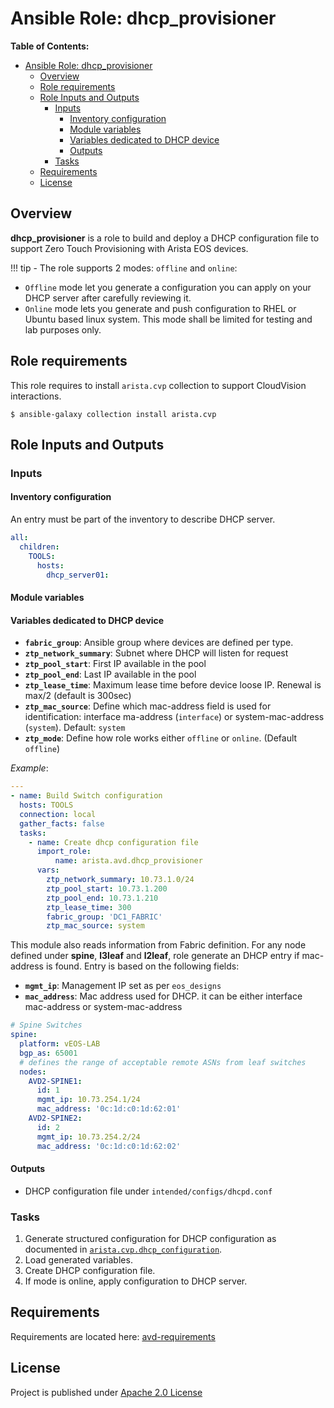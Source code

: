 # Ansible Role: dhcp_provisioner

**Table of Contents:**

- [Ansible Role: dhcp_provisioner](#ansible-role-dhcp_provisioner)
  - [Overview](#overview)
  - [Role requirements](#role-requirements)
  - [Role Inputs and Outputs](#role-inputs-and-outputs)
    - [Inputs](#inputs)
      - [Inventory configuration](#inventory-configuration)
      - [Module variables](#module-variables)
      - [Variables dedicated to DHCP device](#variables-dedicated-to-dhcp-device)
      - [Outputs](#outputs)
    - [Tasks](#tasks)
  - [Requirements](#requirements)
  - [License](#license)

## Overview

**dhcp_provisioner** is a role to build and deploy a DHCP configuration file to support Zero Touch Provisioning with Arista EOS devices.

!!! tip - The role supports 2 modes: `offline` and `online`:

 - `Offline` mode let you generate a configuration you can apply on your DHCP server after carefully reviewing it.
 - `Online` mode lets you generate and push configuration to RHEL or Ubuntu based linux system. This mode shall be limited for testing and lab purposes only.

## Role requirements

This role requires to install `arista.cvp` collection to support CloudVision interactions.

```shell
$ ansible-galaxy collection install arista.cvp
```

## Role Inputs and Outputs

### Inputs

#### Inventory configuration

An entry must be part of the inventory to describe DHCP server.

```yaml
all:
  children:
    TOOLS:
      hosts:
        dhcp_server01:
```

#### Module variables

#### Variables dedicated to DHCP device

- __`fabric_group`__: Ansible group where devices are defined per type.
- __`ztp_network_summary`__: Subnet where DHCP will listen for request
- __`ztp_pool_start`__: First IP available in the pool
- __`ztp_pool_end`__: Last IP available in the pool
- __`ztp_lease_time`__: Maximum lease time before device loose IP. Renewal is max/2 (default is 300sec)
- __`ztp_mac_source`__: Define which mac-address field is used for identification: interface ma-address (`interface`) or system-mac-address (`system`). Default: `system`
- __`ztp_mode`__: Define how role works either `offline` or `online`. (Default `offline`)

_Example_:

```yaml
---
- name: Build Switch configuration
  hosts: TOOLS
  connection: local
  gather_facts: false
  tasks:
    - name: Create dhcp configuration file
      import_role:
          name: arista.avd.dhcp_provisioner
      vars:
        ztp_network_summary: 10.73.1.0/24
        ztp_pool_start: 10.73.1.200
        ztp_pool_end: 10.73.1.210
        ztp_lease_time: 300
        fabric_group: 'DC1_FABRIC'
        ztp_mac_source: system
```

This module also reads information from Fabric definition. For any node defined under __spine__, __l3leaf__ and __l2leaf__, role generate an DHCP entry if mac-address is found. Entry is based on the following fields:

- __`mgmt_ip`__: Management IP set as per `eos_designs`
- __`mac_address`__: Mac address used for DHCP. it can be either interface mac-address or system-mac-address

```yaml
# Spine Switches
spine:
  platform: vEOS-LAB
  bgp_as: 65001
  # defines the range of acceptable remote ASNs from leaf switches
  nodes:
    AVD2-SPINE1:
      id: 1
      mgmt_ip: 10.73.254.1/24
      mac_address: '0c:1d:c0:1d:62:01'
    AVD2-SPINE2:
      id: 2
      mgmt_ip: 10.73.254.2/24
      mac_address: '0c:1d:c0:1d:62:02'
```

#### Outputs

- DHCP configuration file under `intended/configs/dhcpd.conf`

### Tasks

1. Generate structured configuration for DHCP configuration as documented in [`arista.cvp.dhcp_configuration`](https://cvp.avd.sh/en/latest/roles/dhcp_configuration/).
2. Load generated variables.
3. Create DHCP configuration file.
4. If mode is online, apply configuration to DHCP server.

## Requirements

Requirements are located here: [avd-requirements](../../README.md#Requirements)

## License

Project is published under [Apache 2.0 License](../../LICENSE)
